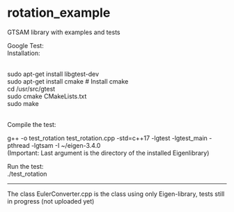 # rotation_example
GTSAM library with examples and tests

Google Test: <br />
Installation: <br />
<br />

sudo apt-get install libgtest-dev <br />
sudo apt-get install cmake # Install cmake <br />
cd /usr/src/gtest <br />
sudo cmake CMakeLists.txt <br />
sudo make <br />
<br />

Compile the test: <br />

g++ -o test_rotation test_rotation.cpp -std=c++17 -lgtest -lgtest_main -pthread -lgtsam -I ~/eigen-3.4.0 <br />
(Important: Last argument is the directory of the installed Eigenlibrary) <br />

Run the test: <br />
./test_rotation <br />

--------------------------------------------------------------------------------------------------------------

The class EulerConverter.cpp is the class using only Eigen-library, tests still in progress (not uploaded yet)


